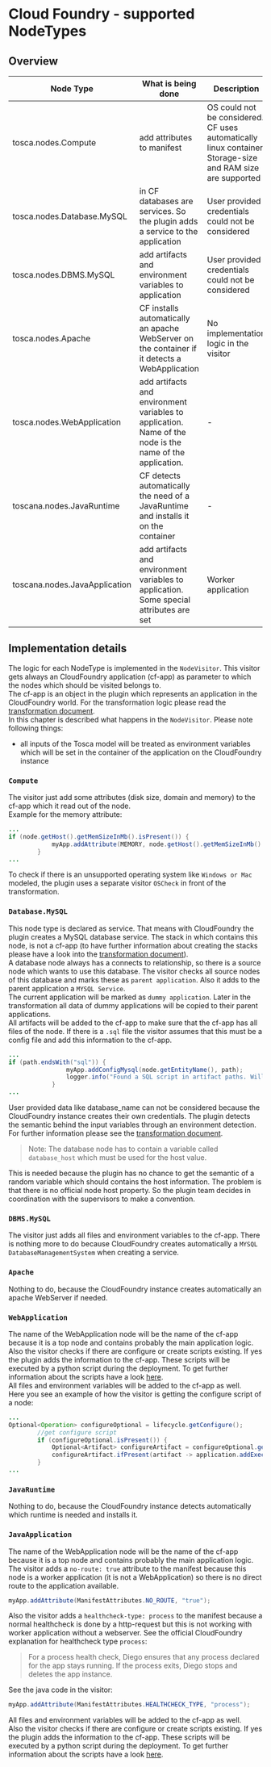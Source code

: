# Cloud Foundry - supported NodeTypes

## Overview
|Node Type | What is being done | Description |Implemented |
|----------|------------|-----------------|------|
|tosca.nodes.Compute| add attributes to manifest  | OS could not be considered. CF uses automatically linux container. Storage-size and RAM size are supported |Yes |
|tosca.nodes.Database.MySQL | in CF databases are services. So the plugin adds a service to the application | User provided credentials could not be considered  |Yes |
|tosca.nodes.DBMS.MySQL| add artifacts and environment variables to application  | User provided credentials could not be considered  |Yes |
|tosca.nodes.Apache   | CF installs automatically an apache WebServer on the container if it detects a WebApplication | No implementation logic in the visitor  |Yes |
|tosca.nodes.WebApplication  | add artifacts and environment variables to application. Name of the node is the name of the application.   | -  |Yes (maybe has to be expanded to other WebApplications than PHP) |
|toscana.nodes.JavaRuntime | CF detects automatically the need of a JavaRuntime and installs it on the container  | -  |Yes |
|toscana.nodes.JavaApplication  | add artifacts and environment variables to application. Some special attributes are set  | Worker application  |Yes |

## Implementation details
The logic for each NodeType is implemented in the `NodeVisitor`. This visitor gets always an CloudFoundry application (cf-app) as parameter to which the nodes which should be visited belongs to.   
The cf-app is an object in the plugin which represents an application in the CloudFoundry world. For the transformation logic please read the [transformation document](Transformation_Process.md).   
In this chapter is described what happens in the `NodeVisitor`.
Please note following things:
- all inputs of the Tosca model will be treated as environment variables which will be set in the container of the application on the CloudFoundry instance

### `Compute`
The visitor just add some attributes (disk size, domain and memory) to the cf-app which it read out of the node.   
Example for the memory attribute:   
```java
...
if (node.getHost().getMemSizeInMb().isPresent()) {
            myApp.addAttribute(MEMORY, node.getHost().getMemSizeInMb().get() + "MB");
        }
...
```
To check if there is an unsupported operating system like `Windows or Mac` modeled, the plugin uses a separate visitor `OSCheck` in front of the transformation.

### `Database.MySQL`
This node type is declared as service. That means with CloudFoundry the plugin creates a MySQL database service. The stack in which contains this node, is not a cf-app (to have further information about creating the stacks please have a look into the [transformation document](Transformation_Process.md)).   
A database node always has a connects to relationship, so there is a source node which wants to use this database. The visitor checks all source nodes of this database and marks these as `parent application`. Also it adds to the parent application a `MYSQL Service`.   
The current application will be marked as `dummy application`. Later in the transformation all data of dummy applications will be copied to their parent applications.   
All artifacts will be added to the cf-app to make sure that the cf-app has all files of the node. If there is a `.sql` file the visitor assumes that this must be a config file and add this information to the cf-app.   
```java
...
if (path.endsWith("sql")) {
                myApp.addConfigMysql(node.getEntityName(), path);
                logger.info("Found a SQL script in artifact paths. Will execute it with python script in deployment phase");
            }
...
```
User provided data like database_name can not be considered because the CloudFoundry instance creates their own credentials. The plugin detects the semantic behind the input variables through an environment detection. For further information please see the [transformation document](Transformation_Process.md).   
>Note: The database node has to contain a variable called `database_host` which must be used for the host value.

This is needed because the plugin has no chance to get the semantic of a random variable which should contains the host information. The problem is that there is no official node host property. So the plugin team decides in coordination with the supervisors to make a convention.

### `DBMS.MySQL`
The visitor just adds all files and environment variables to the cf-app. There is nothing more to do because CloudFoundry creates automatically a `MYSQL DatabaseManagementSystem` when creating a service.

### `Apache`
Nothing to do, because the CloudFoundry instance creates automatically an apache WebServer if needed.

### `WebApplication`
The name of the WebApplication node will be the name of the cf-app because it is a top node and contains probably the main application logic.   
Also the visitor checks if there are configure or create scripts existing. If yes the plugin adds the information to the cf-app. These scripts will be executed by a python script during the deployment. To get further information about the scripts have a look [here](Python_Scripts_Overview.md).   
All files and environment variables will be added to the cf-app as well.   
Here you see an example of how the visitor is getting the configure script of a node:
```java
...
Optional<Operation> configureOptional = lifecycle.getConfigure();
        //get configure script
        if (configureOptional.isPresent()) {
            Optional<Artifact> configureArtifact = configureOptional.get().getArtifact();
            configureArtifact.ifPresent(artifact -> application.addExecuteFile(artifact.getFilePath(), node));
        }
...
```

### `JavaRuntime`
Nothing to do, because the CloudFoundry instance detects automatically which runtime is needed and installs it.

### `JavaApplication`
The name of the WebApplication node will be the name of the cf-app because it is a top node and contains probably the main application logic.  
The visitor adds a `no-route: true` attribute to the manifest because this node is a worker application (it is not a WebApplication) so there is no direct route to the application available.
```java
myApp.addAttribute(ManifestAttributes.NO_ROUTE, "true");
```
Also the visitor adds a `healthcheck-type: process` to the manifest because a normal healthcheck is done by a http-request but this is not working with worker application without a webserver. See the official CloudFoundry explanation for healthcheck type `process`:
> For a process health check, Diego ensures that any process declared for the app stays running. If the process exits, Diego stops and deletes the app instance.

See the java code in the visitor:
```java
myApp.addAttribute(ManifestAttributes.HEALTHCHECK_TYPE, "process");
```
All files and environment variables will be added to the cf-app as well.   
Also the visitor checks if there are configure or create scripts existing. If yes the plugin adds the information to the cf-app. These scripts will be executed by a python script during the deployment. To get further information about the scripts have a look [here](Python_Scripts_Overview.md).  
